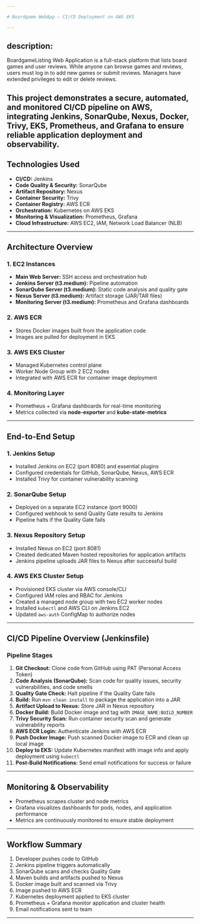 ```yaml
---

# Boardgame WebApp – CI/CD Deployment on AWS EKS

---
```

## description:
  BoardgameListing Web Application is a full-stack platform that lists board games and user reviews. 
  While anyone can browse games and reviews, users must log in to add new games or submit reviews. 
  Managers have extended privileges to edit or delete reviews.

  This project demonstrates a secure, automated, and monitored CI/CD pipeline on AWS, 
  integrating Jenkins, SonarQube, Nexus, Docker, Trivy, EKS, Prometheus, and Grafana 
  to ensure reliable application deployment and observability.
---

## Technologies Used

* **CI/CD:** Jenkins
* **Code Quality & Security:** SonarQube
* **Artifact Repository:** Nexus
* **Container Security:** Trivy
* **Container Registry:** AWS ECR
* **Orchestration:** Kubernetes on AWS EKS
* **Monitoring & Visualization:** Prometheus, Grafana
* **Cloud Infrastructure:** AWS EC2, IAM, Network Load Balancer (NLB)

---

## Architecture Overview

### 1. EC2 Instances

* **Main Web Server:** SSH access and orchestration hub
* **Jenkins Server (t3.medium):** Pipeline automation
* **SonarQube Server (t3.medium):** Static code analysis and quality gate
* **Nexus Server (t3.medium):** Artifact storage (JAR/TAR files)
* **Monitoring Server (t3.medium):** Prometheus and Grafana dashboards

### 2. AWS ECR

* Stores Docker images built from the application code
* Images are pulled for deployment in EKS

### 3. AWS EKS Cluster

* Managed Kubernetes control plane
* Worker Node Group with 2 EC2 nodes
* Integrated with AWS ECR for container image deployment

### 4. Monitoring Layer

* Prometheus + Grafana dashboards for real-time monitoring
* Metrics collected via **node-exporter** and **kube-state-metrics**

---

## End-to-End Setup

### 1. Jenkins Setup

* Installed Jenkins on EC2 (port 8080) and essential plugins
* Configured credentials for GitHub, SonarQube, Nexus, AWS ECR
* Installed Trivy for container vulnerability scanning

### 2. SonarQube Setup

* Deployed on a separate EC2 instance (port 9000)
* Configured webhook to send Quality Gate results to Jenkins
* Pipeline halts if the Quality Gate fails

### 3. Nexus Repository Setup

* Installed Nexus on EC2 (port 8081)
* Created dedicated Maven hosted repositories for application artifacts
* Jenkins pipeline uploads JAR files to Nexus after successful build

### 4. AWS EKS Cluster Setup

* Provisioned EKS cluster via AWS console/CLI
* Configured IAM roles and RBAC for Jenkins
* Created a managed node group with two EC2 worker nodes
* Installed `kubectl` and AWS CLI on Jenkins EC2
* Updated `aws-auth` ConfigMap to authorize nodes

---

## CI/CD Pipeline Overview (Jenkinsfile)

### Pipeline Stages

1. **Git Checkout:** Clone code from GitHub using PAT (Personal Access Token)
2. **Code Analysis (SonarQube):** Scan code for quality issues, security vulnerabilities, and code smells
3. **Quality Gate Check:** Halt pipeline if the Quality Gate fails
4. **Build:** Run `mvn clean install` to package the application into a JAR
5. **Artifact Upload to Nexus:** Store JAR in Nexus repository
6. **Docker Build:** Build Docker image and tag with `IMAGE_NAME:BUILD_NUMBER`
7. **Trivy Security Scan:** Run container security scan and generate vulnerability reports
8. **AWS ECR Login:** Authenticate Jenkins with AWS ECR
9. **Push Docker Image:** Push scanned Docker image to ECR and clean up local image
10. **Deploy to EKS:** Update Kubernetes manifest with image info and apply deployment using `kubectl`
11. **Post-Build Notifications:** Send email notifications for success or failure

---

## Monitoring & Observability

* Prometheus scrapes cluster and node metrics
* Grafana visualizes dashboards for pods, nodes, and application performance
* Metrics are continuously monitored to ensure stable deployment

---

## Workflow Summary

1. Developer pushes code to GitHub
2. Jenkins pipeline triggers automatically
3. SonarQube scans and checks Quality Gate
4. Maven builds and artifacts pushed to Nexus
5. Docker image built and scanned via Trivy
6. Image pushed to AWS ECR
7. Kubernetes deployment applied to EKS cluster
8. Prometheus + Grafana monitor application and cluster health
9. Email notifications sent to team

---
